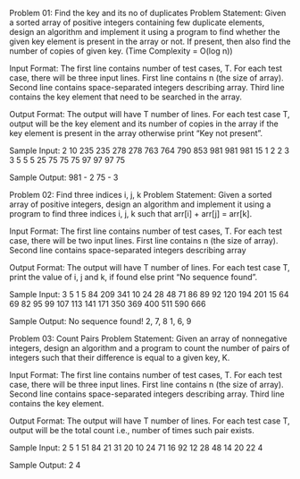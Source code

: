 Problem 01: Find the key and its no of duplicates
Problem Statement:
Given a sorted array of positive integers containing few duplicate elements, design an algorithm and implement it using a program to find whether the given key element is present in the array or not. If present, then also find the number of copies of given key. (Time Complexity = O(log n))

Input Format:
The first line contains number of test cases, T. For each test case, there will be three input lines. First line contains n (the size of array). Second line contains space-separated integers describing array. Third line contains the key element that need to be searched in the array.

Output Format:
The output will have T number of lines. For each test case T, output will be the key element and its number of copies in the array if the key element is present in the array otherwise print “Key not present”.

Sample Input:
2 10 235 235 278 278 763 764 790 853 981 981 981 15 1 2 2 3 3 5 5 5 25 75 75 75 97 97 97 75

Sample Output:
981 - 2 75 - 3

Problem 02: Find three indices i, j, k
Problem Statement:
Given a sorted array of positive integers, design an algorithm and implement it using a program to find three indices i, j, k such that arr[i] + arr[j] = arr[k].

Input Format:
The first line contains number of test cases, T. For each test case, there will be two input lines. First line contains n (the size of array). Second line contains space-separated integers describing array

Output Format:
The output will have T number of lines. For each test case T, print the value of i, j and k, if found else print “No sequence found”.

Sample Input:
3 5 1 5 84 209 341 10 24 28 48 71 86 89 92 120 194 201 15 64 69 82 95 99 107 113 141 171 350 369 400 511 590 666

Sample Output:
No sequence found! 2, 7, 8 1, 6, 9

Problem 03: Count Pairs
Problem Statement:
Given an array of nonnegative integers, design an algorithm and a program to count the number of pairs of integers such that their difference is equal to a given key, K.

Input Format:
The first line contains number of test cases, T. For each test case, there will be three input lines. First line contains n (the size of array). Second line contains space-separated integers describing array. Third line contains the key element.

Output Format:
The output will have T number of lines. For each test case T, output will be the total count i.e., number of times such pair exists.

Sample Input:
2 5 1 51 84 21 31 20 10 24 71 16 92 12 28 48 14 20 22 4

Sample Output:
2 4
